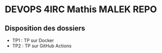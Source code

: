 # DEVOPS 4IRC Mathis MALEK REPO

## Disposition des dossiers

- TP1 : TP sur Docker
- TP2 : TP sur GitHub Actions
